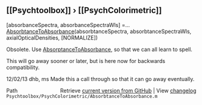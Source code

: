 ## [[Psychtoolbox]] &#8250; [[PsychColorimetric]]

[absorbanceSpectra, absorbanceSpectraWls] =...  
  [AbsorbtanceToAbsorbance](AbsorbtanceToAbsorbance)(absorbtanceSpectra, absorbtanceSpectraWls, axialOpticalDensities, [NORMALIZE])  
  
Obsolete.  Use [AbsorptanceToAbsorbance](AbsorptanceToAbsorbance), so that we can all learn to spell.  
  
This will go away sooner or later, but is here now for backwards compatibility.  
  
12/02/13  dhb, ms  Made this a call through so that it can go away eventually.  




<div class="code_header" style="text-align:right;">
  <span style="float:left;">Path&nbsp;&nbsp;</span> <span class="counter">Retrieve <a href=
  "https://raw.github.com/Psychtoolbox-3/Psychtoolbox-3/beta/Psychtoolbox/PsychColorimetric/AbsorbtanceToAbsorbance.m">current version from GitHub</a> | View <a href=
  "https://github.com/Psychtoolbox-3/Psychtoolbox-3/commits/beta/Psychtoolbox/PsychColorimetric/AbsorbtanceToAbsorbance.m">changelog</a></span>
</div>
<div class="code">
  <code>Psychtoolbox/PsychColorimetric/AbsorbtanceToAbsorbance.m</code>
</div>

